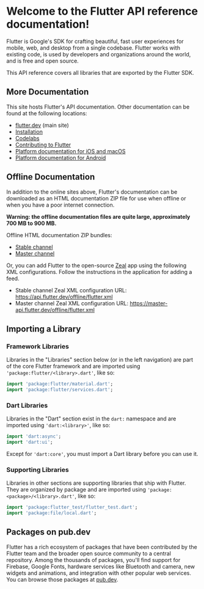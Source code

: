 # Welcome to the Flutter API reference documentation!

Flutter is Google's SDK for crafting beautiful, fast user experiences for
mobile, web, and desktop from a single codebase. Flutter works with existing
code, is used by developers and organizations around the world, and is free
and open source.

This API reference covers all libraries that are exported by the Flutter
SDK.

## More Documentation

This site hosts Flutter's API documentation. Other documentation can be found at
the following locations:

* [flutter.dev](https://flutter.dev) (main site)
* [Installation](https://flutter.dev/docs/get-started/install)
* [Codelabs](https://flutter.dev/docs/codelabs)
* [Contributing to Flutter](https://github.com/flutter/flutter/blob/master/CONTRIBUTING.md)
* [Platform documentation for iOS and macOS](https://api.flutter.dev/objcdoc/index.html)
* [Platform documentation for Android](https://api.flutter.dev/javadoc/index.html)

## Offline Documentation

In addition to the online sites above, Flutter's documentation can be downloaded
as an HTML documentation ZIP file for use when offline or when you have a poor
internet connection.

**Warning: the offline documentation files are quite large, approximately 700 MB
to 900 MB.**

Offline HTML documentation ZIP bundles:

 * [Stable channel](https://api.flutter.dev/offline/flutter.docs.zip)
 * [Master channel](https://master-api.flutter.dev/offline/flutter.docs.zip)

Or, you can add Flutter to the open-source [Zeal](https://zealdocs.org/) app
using the following XML configurations. Follow the instructions in the
application for adding a feed.

 * Stable channel Zeal XML configuration URL:
   <https://api.flutter.dev/offline/flutter.xml>
 * Master channel Zeal XML configuration URL:
   <https://master-api.flutter.dev/offline/flutter.xml>

## Importing a Library

### Framework Libraries

Libraries in the "Libraries" section below (or in the left navigation) are part
of the core Flutter framework and are imported using
`'package:flutter/<library>.dart'`, like so:

```dart
import 'package:flutter/material.dart';
import 'package:flutter/services.dart';
```

### Dart Libraries

Libraries in the "Dart" section exist in the `dart:` namespace and are imported
using `'dart:<library>'`, like so:

```dart
import 'dart:async';
import 'dart:ui';
```

Except for `'dart:core'`, you must import a Dart library before you can use it.

### Supporting Libraries

Libraries in other sections are supporting libraries that ship with Flutter.
They are organized by package and are imported using
`'package:<package>/<library>.dart'`, like so:

```dart
import 'package:flutter_test/flutter_test.dart';
import 'package:file/local.dart';
```

## Packages on pub.dev

Flutter has a rich ecosystem of packages that have been contributed by the
Flutter team and the broader open source community to a central repository.
Among the thousands of packages, you'll find support for Firebase, Google
Fonts, hardware services like Bluetooth and camera, new widgets and
animations, and integration with other popular web services. You can browse
those packages at [pub.dev](https://pub.dev).
